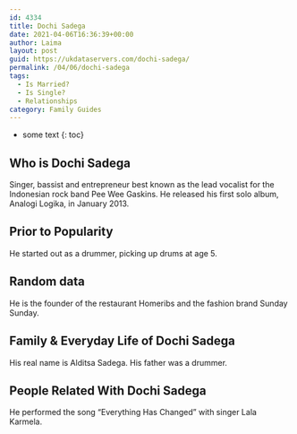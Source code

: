 ```yaml
---
id: 4334
title: Dochi Sadega
date: 2021-04-06T16:36:39+00:00
author: Laima
layout: post
guid: https://ukdataservers.com/dochi-sadega/
permalink: /04/06/dochi-sadega
tags:
  - Is Married?
  - Is Single?
  - Relationships
category: Family Guides
---
```


* some text
{: toc}


## Who is Dochi Sadega
                  
                  
                  
Singer, bassist and entrepreneur best known as the lead vocalist for the Indonesian rock band Pee Wee Gaskins. He released his first solo album, Analogi Logika, in January 2013.
                  
              
            
              
            
                
                
                
## Prior to Popularity
                  
                  
                  
He started out as a drummer, picking up drums at age 5.
                  
              
            
              
            
                
                
                
## Random data
                  
                  
                  
He is the founder of the restaurant Homeribs and the fashion brand Sunday Sunday. 
                  
              
            
              
            
                
                
                
## Family & Everyday Life of Dochi Sadega
                  
                  
                  
His real name is Alditsa Sadega. His father was a drummer. 
                  
              
            
              
            
                
                
                
## People Related With Dochi Sadega
                  
                  
                  
He performed the song &#8220;Everything Has Changed&#8221; with singer Lala Karmela.
                  
              
            
              
            
                
              
            
              
              
            
            
              
            
          
          
          